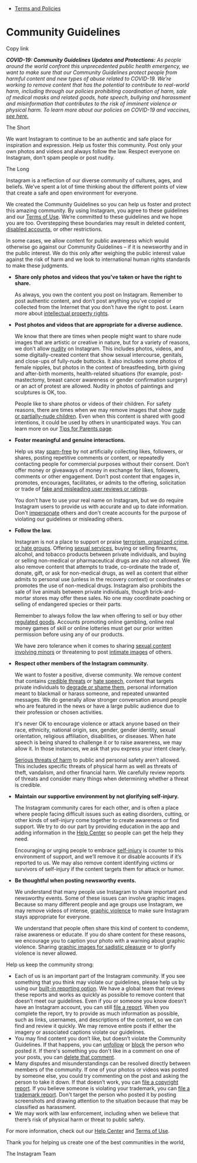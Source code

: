 *   [Terms and Policies](https://help.instagram.com/1417489251945243/?helpref=breadcrumb)

Community Guidelines
====================

Copy link

_**COVID-19: Community Guidelines Updates and Protections:** As people around the world confront this unprecedented public health emergency, we want to make sure that our Community Guidelines protect people from harmful content and new types of abuse related to COVID-19. We’re working to remove content that has the potential to contribute to real-world harm, including through our policies prohibiting coordination of harm, sale of medical masks and related goods, hate speech, bullying and harassment and misinformation that contributes to the risk of imminent violence or physical harm. To learn more about our policies on COVID-19 and vaccines, [see here.](https://help.instagram.com/697825587576762?helpref=faq_content)_

The Short

We want Instagram to continue to be an authentic and safe place for inspiration and expression. Help us foster this community. Post only your own photos and videos and always follow the law. Respect everyone on Instagram, don’t spam people or post nudity.

The Long

Instagram is a reflection of our diverse community of cultures, ages, and beliefs. We’ve spent a lot of time thinking about the different points of view that create a safe and open environment for everyone.

We created the Community Guidelines so you can help us foster and protect this amazing community. By using Instagram, you agree to these guidelines and our [Terms of Use](https://www.instagram.com/legal/terms). We’re committed to these guidelines and we hope you are too. Overstepping these boundaries may result in deleted content, [disabled accounts](https://help.instagram.com/366993040048856?helpref=faq_content), or other restrictions.

In some cases, we allow content for public awareness which would otherwise go against our Community Guidelines – if it is newsworthy and in the public interest. We do this only after weighing the public interest value against the risk of harm and we look to international human rights standards to make these judgments.

*   **Share only photos and videos that you’ve taken or have the right to share.**
    
    As always, you own the content you post on Instagram. Remember to post authentic content, and don’t post anything you’ve copied or collected from the Internet that you don’t have the right to post. Learn more about [intellectual property rights](https://help.instagram.com/126382350847838?helpref=faq_content).
    
*   **Post photos and videos that are appropriate for a diverse audience.**
    
    We know that there are times when people might want to share nude images that are artistic or creative in nature, but for a variety of reasons, we don’t allow [nudity](https://l.instagram.com/?u=https%3A%2F%2Fwww.facebook.com%2Fcommunitystandards%2Fadult_nudity_sexual_activity&e=AT35Jo8FIvlo8lZ4UzVIXK55xBV8ZnFElr3PNHLEXr--nisck8qPpOp78_AGyUVrRxSXJahE0nlgevHSqf5GLNEEPCT_jxhxGtQXkvpyNMfN4Jajew7IVKR1HXI9Am_ToS7aK2LWZzJPC3rTlu2FEdBd_8jOorBM17s2XA) on Instagram. This includes photos, videos, and some digitally-created content that show sexual intercourse, genitals, and close-ups of fully-nude buttocks. It also includes some photos of female nipples, but photos in the context of breastfeeding, birth giving and after-birth moments, health-related situations (for example, post-mastectomy, breast cancer awareness or gender confirmation surgery) or an act of protest are allowed. Nudity in photos of paintings and sculptures is OK, too.
    
    People like to share photos or videos of their children. For safety reasons, there are times when we may remove images that show [nude or partially-nude children](https://l.instagram.com/?u=https%3A%2F%2Fwww.facebook.com%2Fcommunitystandards%2Fchild_nudity_sexual_exploitation&e=AT35Jo8FIvlo8lZ4UzVIXK55xBV8ZnFElr3PNHLEXr--nisck8qPpOp78_AGyUVrRxSXJahE0nlgevHSqf5GLNEEPCT_jxhxGtQXkvpyNMfN4Jajew7IVKR1HXI9Am_ToS7aK2LWZzJPC3rTlu2FEdBd_8jOorBM17s2XA). Even when this content is shared with good intentions, it could be used by others in unanticipated ways. You can learn more on our [Tips for Parents page](https://help.instagram.com/154475974694511/?helpref=faq_content).
    
*   **Foster meaningful and genuine interactions.**
    
    Help us stay [spam-free](https://l.instagram.com/?u=https%3A%2F%2Fwww.facebook.com%2Fcommunitystandards%2Fspam&e=AT35Jo8FIvlo8lZ4UzVIXK55xBV8ZnFElr3PNHLEXr--nisck8qPpOp78_AGyUVrRxSXJahE0nlgevHSqf5GLNEEPCT_jxhxGtQXkvpyNMfN4Jajew7IVKR1HXI9Am_ToS7aK2LWZzJPC3rTlu2FEdBd_8jOorBM17s2XA) by not artificially collecting likes, followers, or shares, posting repetitive comments or content, or repeatedly contacting people for commercial purposes without their consent. Don’t offer money or giveaways of money in exchange for likes, followers, comments or other engagement. Don’t post content that engages in, promotes, encourages, facilitates, or admits to the offering, solicitation or trade of [fake and misleading user reviews or ratings](https://l.instagram.com/?u=https%3A%2F%2Fwww.facebook.com%2Fcommunitystandards%2Ffraud_deception&e=AT35Jo8FIvlo8lZ4UzVIXK55xBV8ZnFElr3PNHLEXr--nisck8qPpOp78_AGyUVrRxSXJahE0nlgevHSqf5GLNEEPCT_jxhxGtQXkvpyNMfN4Jajew7IVKR1HXI9Am_ToS7aK2LWZzJPC3rTlu2FEdBd_8jOorBM17s2XA).
    
    You don’t have to use your real name on Instagram, but we do require Instagram users to provide us with accurate and up to date information. Don't [impersonate](https://l.instagram.com/?u=https%3A%2F%2Fwww.facebook.com%2Fcommunitystandards%2Fmisrepresentation&e=AT35Jo8FIvlo8lZ4UzVIXK55xBV8ZnFElr3PNHLEXr--nisck8qPpOp78_AGyUVrRxSXJahE0nlgevHSqf5GLNEEPCT_jxhxGtQXkvpyNMfN4Jajew7IVKR1HXI9Am_ToS7aK2LWZzJPC3rTlu2FEdBd_8jOorBM17s2XA) others and don't create accounts for the purpose of violating our guidelines or misleading others.
    
*   **Follow the law.**
    
    Instagram is not a place to support or praise [terrorism, organized crime, or hate groups](https://l.instagram.com/?u=https%3A%2F%2Fwww.facebook.com%2Fcommunitystandards%2Fdangerous_individuals_organizations&e=AT35Jo8FIvlo8lZ4UzVIXK55xBV8ZnFElr3PNHLEXr--nisck8qPpOp78_AGyUVrRxSXJahE0nlgevHSqf5GLNEEPCT_jxhxGtQXkvpyNMfN4Jajew7IVKR1HXI9Am_ToS7aK2LWZzJPC3rTlu2FEdBd_8jOorBM17s2XA). Offering [sexual services](https://l.instagram.com/?u=https%3A%2F%2Fwww.facebook.com%2Fcommunitystandards%2Fsexual_solicitation&e=AT35Jo8FIvlo8lZ4UzVIXK55xBV8ZnFElr3PNHLEXr--nisck8qPpOp78_AGyUVrRxSXJahE0nlgevHSqf5GLNEEPCT_jxhxGtQXkvpyNMfN4Jajew7IVKR1HXI9Am_ToS7aK2LWZzJPC3rTlu2FEdBd_8jOorBM17s2XA), buying or selling firearms, alcohol, and tobacco products between private individuals, and buying or selling non-medical or pharmaceutical drugs are also not allowed. We also remove content that attempts to trade, co-ordinate the trade of, donate, gift, or ask for non-medical drugs, as well as content that either admits to personal use (unless in the recovery context) or coordinates or promotes the use of non-medical drugs. Instagram also prohibits the sale of live animals between private individuals, though brick-and-mortar stores may offer these sales. No one may coordinate poaching or selling of endangered species or their parts.
    
    Remember to always follow the law when offering to sell or buy other [regulated goods](https://l.instagram.com/?u=https%3A%2F%2Fwww.facebook.com%2Fcommunitystandards%2Fregulated_goods&e=AT35Jo8FIvlo8lZ4UzVIXK55xBV8ZnFElr3PNHLEXr--nisck8qPpOp78_AGyUVrRxSXJahE0nlgevHSqf5GLNEEPCT_jxhxGtQXkvpyNMfN4Jajew7IVKR1HXI9Am_ToS7aK2LWZzJPC3rTlu2FEdBd_8jOorBM17s2XA). Accounts promoting online gambling, online real money games of skill or online lotteries must get our prior written permission before using any of our products.
    
    We have zero tolerance when it comes to sharing [sexual content involving minors](https://l.instagram.com/?u=https%3A%2F%2Fwww.facebook.com%2Fcommunitystandards%2Fchild_nudity_sexual_exploitation&e=AT35Jo8FIvlo8lZ4UzVIXK55xBV8ZnFElr3PNHLEXr--nisck8qPpOp78_AGyUVrRxSXJahE0nlgevHSqf5GLNEEPCT_jxhxGtQXkvpyNMfN4Jajew7IVKR1HXI9Am_ToS7aK2LWZzJPC3rTlu2FEdBd_8jOorBM17s2XA) or threatening to post [intimate images](https://l.instagram.com/?u=https%3A%2F%2Fwww.facebook.com%2Fcommunitystandards%2Fsexual_exploitation_adults&e=AT35Jo8FIvlo8lZ4UzVIXK55xBV8ZnFElr3PNHLEXr--nisck8qPpOp78_AGyUVrRxSXJahE0nlgevHSqf5GLNEEPCT_jxhxGtQXkvpyNMfN4Jajew7IVKR1HXI9Am_ToS7aK2LWZzJPC3rTlu2FEdBd_8jOorBM17s2XA) of others.
    
*   **Respect other members of the Instagram community.**
    
    We want to foster a positive, diverse community. We remove content that contains [credible threats](https://l.instagram.com/?u=https%3A%2F%2Fwww.facebook.com%2Fcommunitystandards%2Fcredible_violence&e=AT35Jo8FIvlo8lZ4UzVIXK55xBV8ZnFElr3PNHLEXr--nisck8qPpOp78_AGyUVrRxSXJahE0nlgevHSqf5GLNEEPCT_jxhxGtQXkvpyNMfN4Jajew7IVKR1HXI9Am_ToS7aK2LWZzJPC3rTlu2FEdBd_8jOorBM17s2XA) or [hate speech](https://l.instagram.com/?u=https%3A%2F%2Fwww.facebook.com%2Fcommunitystandards%2Fhate_speech&e=AT35Jo8FIvlo8lZ4UzVIXK55xBV8ZnFElr3PNHLEXr--nisck8qPpOp78_AGyUVrRxSXJahE0nlgevHSqf5GLNEEPCT_jxhxGtQXkvpyNMfN4Jajew7IVKR1HXI9Am_ToS7aK2LWZzJPC3rTlu2FEdBd_8jOorBM17s2XA), content that targets private individuals to [degrade or shame them](https://l.instagram.com/?u=https%3A%2F%2Fwww.facebook.com%2Fcommunitystandards%2Fbullying&e=AT35Jo8FIvlo8lZ4UzVIXK55xBV8ZnFElr3PNHLEXr--nisck8qPpOp78_AGyUVrRxSXJahE0nlgevHSqf5GLNEEPCT_jxhxGtQXkvpyNMfN4Jajew7IVKR1HXI9Am_ToS7aK2LWZzJPC3rTlu2FEdBd_8jOorBM17s2XA), personal information meant to blackmail or harass someone, and repeated unwanted messages. We do generally allow stronger conversation around people who are featured in the news or have a large public audience due to their profession or chosen activities.
    
    It's never OK to encourage violence or attack anyone based on their race, ethnicity, national origin, sex, gender, gender identity, sexual orientation, religious affiliation, disabilities, or diseases. When hate speech is being shared to challenge it or to raise awareness, we may allow it. In those instances, we ask that you express your intent clearly.
    
    [Serious threats of harm](https://l.instagram.com/?u=https%3A%2F%2Fwww.facebook.com%2Fcommunitystandards%2Fcredible_violence&e=AT35Jo8FIvlo8lZ4UzVIXK55xBV8ZnFElr3PNHLEXr--nisck8qPpOp78_AGyUVrRxSXJahE0nlgevHSqf5GLNEEPCT_jxhxGtQXkvpyNMfN4Jajew7IVKR1HXI9Am_ToS7aK2LWZzJPC3rTlu2FEdBd_8jOorBM17s2XA) to public and personal safety aren't allowed. This includes specific threats of physical harm as well as threats of theft, vandalism, and other financial harm. We carefully review reports of threats and consider many things when determining whether a threat is credible.
    
*   **Maintain our supportive environment by not glorifying self-injury.**
    
    The Instagram community cares for each other, and is often a place where people facing difficult issues such as eating disorders, cutting, or other kinds of self-injury come together to create awareness or find support. We try to do our part by providing education in the app and adding information in the [Help Center](https://help.instagram.com/) so people can get the help they need.
    
    Encouraging or urging people to embrace [self-injury](https://l.instagram.com/?u=https%3A%2F%2Fwww.facebook.com%2Fcommunitystandards%2Fsuicide_self_injury_violence&e=AT35Jo8FIvlo8lZ4UzVIXK55xBV8ZnFElr3PNHLEXr--nisck8qPpOp78_AGyUVrRxSXJahE0nlgevHSqf5GLNEEPCT_jxhxGtQXkvpyNMfN4Jajew7IVKR1HXI9Am_ToS7aK2LWZzJPC3rTlu2FEdBd_8jOorBM17s2XA) is counter to this environment of support, and we’ll remove it or disable accounts if it’s reported to us. We may also remove content identifying victims or survivors of self-injury if the content targets them for attack or humor.
    
*   **Be thoughtful when posting newsworthy events.**
    
    We understand that many people use Instagram to share important and newsworthy events. Some of these issues can involve graphic images. Because so many different people and age groups use Instagram, we may remove videos of intense, [graphic violence](https://l.instagram.com/?u=https%3A%2F%2Fwww.facebook.com%2Fcommunitystandards%2Fgraphic_violence&e=AT35Jo8FIvlo8lZ4UzVIXK55xBV8ZnFElr3PNHLEXr--nisck8qPpOp78_AGyUVrRxSXJahE0nlgevHSqf5GLNEEPCT_jxhxGtQXkvpyNMfN4Jajew7IVKR1HXI9Am_ToS7aK2LWZzJPC3rTlu2FEdBd_8jOorBM17s2XA) to make sure Instagram stays appropriate for everyone.
    
    We understand that people often share this kind of content to condemn, raise awareness or educate. If you do share content for these reasons, we encourage you to caption your photo with a warning about graphic violence. Sharing [graphic images for sadistic pleasure](https://l.instagram.com/?u=https%3A%2F%2Fwww.facebook.com%2Fcommunitystandards%2Fcruel_insensitive&e=AT35Jo8FIvlo8lZ4UzVIXK55xBV8ZnFElr3PNHLEXr--nisck8qPpOp78_AGyUVrRxSXJahE0nlgevHSqf5GLNEEPCT_jxhxGtQXkvpyNMfN4Jajew7IVKR1HXI9Am_ToS7aK2LWZzJPC3rTlu2FEdBd_8jOorBM17s2XA) or to glorify violence is never allowed.
    

Help us keep the community strong:

*   Each of us is an important part of the Instagram community. If you see something that you think may violate our guidelines, please help us by using our [built-in reporting option](https://help.instagram.com/165828726894770?helpref=faq_content). We have a global team that reviews these reports and works as quickly as possible to remove content that doesn’t meet our guidelines. Even if you or someone you know doesn’t have an Instagram account, you can still [file a report](https://help.instagram.com/contact/383679321740945). When you complete the report, try to provide as much information as possible, such as links, usernames, and descriptions of the content, so we can find and review it quickly. We may remove entire posts if either the imagery or associated captions violate our guidelines.
*   You may find content you don’t like, but doesn’t violate the Community Guidelines. If that happens, you can [unfollow](https://help.instagram.com/286340048138725?helpref=faq_content) or [block](https://help.instagram.com/426700567389543/?helpref=faq_content) the person who posted it. If there's something you don't like in a comment on one of your posts, you can [delete that comment](https://help.instagram.com/289098941190483?helpref=faq_content).
*   Many disputes and misunderstandings can be resolved directly between members of the community. If one of your photos or videos was posted by someone else, you could try commenting on the post and asking the person to take it down. If that doesn’t work, you can [file a copyright report](https://help.instagram.com/126382350847838?helpref=faq_content). If you believe someone is violating your trademark, you can [file a trademark report](https://help.instagram.com/222826637847963?helpref=faq_content). Don't target the person who posted it by posting screenshots and drawing attention to the situation because that may be classified as harassment.
*   We may work with law enforcement, including when we believe that there’s risk of physical harm or threat to public safety.

For more information, check out our [Help Center](https://help.instagram.com/) and [Terms of Use](https://l.instagram.com/?u=http%3A%2F%2Finstagram.com%2Flegal%2Fterms%2F%23&e=AT35Jo8FIvlo8lZ4UzVIXK55xBV8ZnFElr3PNHLEXr--nisck8qPpOp78_AGyUVrRxSXJahE0nlgevHSqf5GLNEEPCT_jxhxGtQXkvpyNMfN4Jajew7IVKR1HXI9Am_ToS7aK2LWZzJPC3rTlu2FEdBd_8jOorBM17s2XA).

Thank you for helping us create one of the best communities in the world,

The Instagram Team